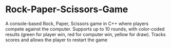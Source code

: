 # Rock-Paper-Scissors-Game
A console-based Rock, Paper, Scissors game in C++ where players compete against the computer. Supports up to 10 rounds, with color-coded results (green for player win, red for computer win, yellow for draw). Tracks scores and allows the player to restart the game
